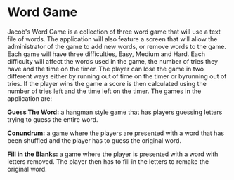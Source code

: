 <h1>Word Game</h1>
Jacob's Word Game is a collection of three word game that will use a text file of words. The application will also feature a screen that will allow the administrator of the game to add new words, or remove words to the game. Each game will have three difficulties, Easy, Medium and Hard. Each difficulty will affect the words used in the game, the number of tries they have and the time on the timer. The player can lose the game in two different ways either by running out of time on the timer or byrunning out of tries. If the player wins the game a score is then calculated using the number of tries left and the time left on the timer. The games in the application are:

<b>Guess The Word:</b> a hangman style game that has players guessing letters trying to guess the entire word.

<b>Conundrum:</b> a game where the players are presented with a word that has been shuffled and the player has to guess the original word.

<b>Fill in the Blanks:</b> a game where the player is presented with a word with letters removed. The player then has to fill in the letters to remake the original word.

